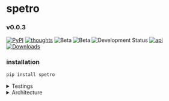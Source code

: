 # spetro

### v0.0.3

[![PyPI](https://img.shields.io/pypi/v/spetro.svg)](https://pypi.org/project/spetro/)
[![thoughts](https://img.shields.io/badge/docs-thoughts-blue)](docs/thoughts.md)
![Beta](https://img.shields.io/badge/status-beta-orange)
![Beta](https://img.shields.io/badge/beta-orange?style=flat)
![Development Status](https://img.shields.io/badge/dev--status-beta-yellow)
[![api](https://img.shields.io/badge/docs-api-purple)](docs/api.md)
[![Downloads](https://pepy.tech/badge/spetro)](https://pepy.tech/project/spetro)

### installation

```bash
pip install spetro
```

<details>
<summary>Testings</summary>
  
![performance](docs/testings-figure-b.png)

</details>

<details>
<summary>Architecture</summary>
  
![schema](docs/schema-thoughts-figure-a.png)

</details>

